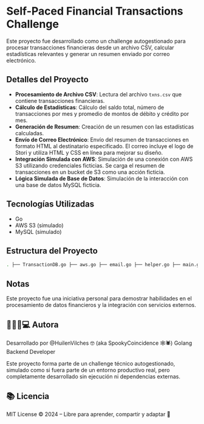# Self-Paced Financial Transactions Challenge

Este proyecto fue desarrollado como un challenge autogestionado para procesar transacciones financieras desde un archivo CSV, calcular estadísticas relevantes y generar un resumen enviado por correo electrónico. 

## Detalles del Proyecto

- **Procesamiento de Archivo CSV**: Lectura del archivo `txns.csv` que contiene transacciones financieras.
- **Cálculo de Estadísticas**: Cálculo del saldo total, número de transacciones por mes y promedio de montos de débito y crédito por mes.
- **Generación de Resumen**: Creación de un resumen con las estadísticas calculadas.
- **Envío de Correo Electrónico**: Envío del resumen de transacciones en formato HTML al destinatario especificado. El correo incluye el logo de Stori y utiliza HTML y CSS en línea para mejorar su diseño.
- **Integración Simulada con AWS**: Simulación de una conexión con AWS S3 utilizando credenciales ficticias. Se carga el resumen de transacciones en un bucket de S3 como una acción ficticia.
- **Lógica Simulada de Base de Datos**: Simulación de la interacción con una base de datos MySQL ficticia.

## Tecnologías Utilizadas

- Go
- AWS S3 (simulado)
- MySQL (simulado)

## Estructura del Proyecto
```bash
. ├── TransactionDB.go ├── aws.go ├── email.go ├── helper.go ├── main.go ├── resumen.go ├── transaction.go ├── txns.csv ├── go.mod └── go.sum
```

## Notas

Este proyecto fue una iniciativa personal para demostrar habilidades en el procesamiento de datos financieros y la integración con servicios externos. 


## 👩🏻‍💻💻 Autora
Desarrollado por @HuilenVilches 🤓 (aka SpookyCoincidence 🕸️🕷️)
Golang Backend Developer 

Este proyecto forma parte de un challenge técnico autogestionado, simulado como si fuera parte de un entorno productivo real, pero completamente desarrollado sin ejecución ni dependencias externas.

## 📚 Licencia
MIT License © 2024 – Libre para aprender, compartir y adaptar 🚀

